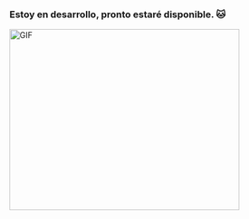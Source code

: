 ### Estoy en desarrollo, pronto estaré disponible. 🐱

</p>
<img src="![image](https://user-images.githubusercontent.com/96250885/146831415-71c279cb-f1ec-4600-8e18-f01897508d8f.png)" alt="GIF" width="406" height="320"/>
</cccc
